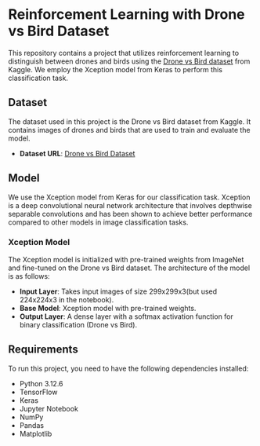 # Reinforcement Learning with Drone vs Bird Dataset

This repository contains a project that utilizes reinforcement learning to distinguish between drones and birds using the [Drone vs Bird dataset](https://www.kaggle.com/datasets/muhammadsaoodsarwar/drone-vs-bird) from Kaggle. We employ the Xception model from Keras to perform this classification task.

## Dataset

The dataset used in this project is the Drone vs Bird dataset from Kaggle. It contains images of drones and birds that are used to train and evaluate the model.

- **Dataset URL**: [Drone vs Bird Dataset](https://www.kaggle.com/datasets/muhammadsaoodsarwar/drone-vs-bird)

## Model

We use the Xception model from Keras for our classification task. Xception is a deep convolutional neural network architecture that involves depthwise separable convolutions and has been shown to achieve better performance compared to other models in image classification tasks.

### Xception Model

The Xception model is initialized with pre-trained weights from ImageNet and fine-tuned on the Drone vs Bird dataset. The architecture of the model is as follows:

- **Input Layer**: Takes input images of size 299x299x3(but used 224x224x3 in the notebook).
- **Base Model**: Xception model with pre-trained weights.
- **Output Layer**: A dense layer with a softmax activation function for binary classification (Drone vs Bird).

## Requirements

To run this project, you need to have the following dependencies installed:

- Python 3.12.6
- TensorFlow
- Keras
- Jupyter Notebook
- NumPy
- Pandas
- Matplotlib
